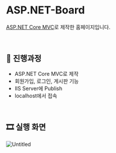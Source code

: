 # ASP.NET-Board
[ASP.NET Core MVC](https://docs.microsoft.com/ko-kr/aspnet/core/mvc/overview?view=aspnetcore-6.0)로 제작한 홈페이지입니다.

<br>

## 🚀 진행과정
- ASP.NET Core MVC로 제작
- 회원가입, 로그인, 게시판 기능
- IIS Server에 Publish
- localhost에서 접속

<br>

## 🎞 실행 화면
![Untitled](https://user-images.githubusercontent.com/86689831/190314622-761ca94a-6b71-4515-9087-de005f144c2f.png)
